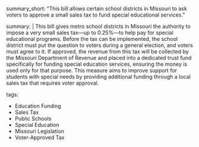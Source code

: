 summary_short: "This bill allows certain school districts in Missouri to ask voters to approve a small sales tax to fund special educational services."

summary: |
  This bill gives metro school districts in Missouri the authority to impose a very small sales tax—up to 0.25%—to help pay for special educational programs. Before the tax can be implemented, the school district must put the question to voters during a general election, and voters must agree to it. If approved, the revenue from this tax will be collected by the Missouri Department of Revenue and placed into a dedicated trust fund specifically for funding special education services, ensuring the money is used only for that purpose. This measure aims to improve support for students with special needs by providing additional funding through a local sales tax that requires voter approval.

tags:
  - Education Funding
  - Sales Tax
  - Public Schools
  - Special Education
  - Missouri Legislation
  - Voter-Approved Tax
